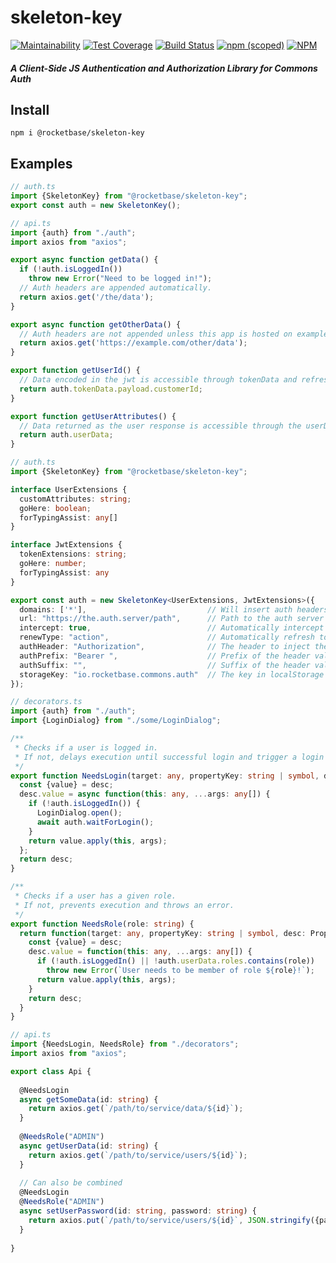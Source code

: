 # skeleton-key

[![Maintainability](https://api.codeclimate.com/v1/badges/374376e1799c1f4cf8d6/maintainability)](https://codeclimate.com/repos/5d4c21a4a4aee8018b010f25/maintainability)
[![Test Coverage](https://api.codeclimate.com/v1/badges/374376e1799c1f4cf8d6/test_coverage)](https://codeclimate.com/repos/5d4c21a4a4aee8018b010f25/test_coverage)
[![Build Status](https://travis-ci.com/rocketbase-io/skeleton-key.svg?branch=master)](https://travis-ci.com/rocketbase-io/skeleton-key)
[![npm (scoped)](https://img.shields.io/npm/v/@rocketbase/skeleton-key)](https://www.npmjs.com/package/@rocketbase/skeleton-key)
[![NPM](https://img.shields.io/npm/l/@rocketbase/skeleton-key)](LICENSE.md)


##### A Client-Side JS Authentication and Authorization Library for Commons Auth

## Install

```SH
npm i @rocketbase/skeleton-key
```

## Examples
```Typescript
// auth.ts
import {SkeletonKey} from "@rocketbase/skeleton-key";
export const auth = new SkeletonKey();

// api.ts
import {auth} from "./auth";
import axios from "axios";

export async function getData() {
  if (!auth.isLoggedIn())
    throw new Error("Need to be logged in!");
  // Auth headers are appended automatically.
  return axios.get('/the/data');
}

export async function getOtherData() {
  // Auth headers are not appended unless this app is hosted on example.com
  return axios.get('https://example.com/other/data');
}

export function getUserId() {
  // Data encoded in the jwt is accessible through tokenData and refreshTokenData getter.
  return auth.tokenData.payload.customerId;
}

export function getUserAttributes() {
  // Data returned as the user response is accessible through the userData getter.
  return auth.userData;
}
```

```Typescript
// auth.ts
import {SkeletonKey} from "@rocketbase/skeleton-key";

interface UserExtensions {
  customAttributes: string;
  goHere: boolean;
  forTypingAssist: any[]
}

interface JwtExtensions {
  tokenExtensions: string;
  goHere: number;
  forTypingAssist: any
}

export const auth = new SkeletonKey<UserExtensions, JwtExtensions>({
  domains: ['*'],                           // Will insert auth headers for every domain
  url: "https://the.auth.server/path",      // Path to the auth server to run requests against
  intercept: true,                          // Automatically intercept all requests and insert headers where necessary
  renewType: "action",                      // Automatically refresh token once it expires
  authHeader: "Authorization",              // The header to inject the token under
  authPrefix: "Bearer ",                    // Prefix of the header value
  authSuffix: "",                           // Suffix of the header value
  storageKey: "io.rocketbase.commons.auth"  // The key in localStorage the token and user data is persisted under
});

// decorators.ts
import {auth} from "./auth";
import {LoginDialog} from "./some/LoginDialog";

/**
 * Checks if a user is logged in.
 * If not, delays execution until successful login and trigger a login dialog
 */
export function NeedsLogin(target: any, propertyKey: string | symbol, desc: PropertyDescriptor) {
  const {value} = desc;
  desc.value = async function(this: any, ...args: any[]) {
    if (!auth.isLoggedIn()) {
      LoginDialog.open();
      await auth.waitForLogin();
    }
    return value.apply(this, args);
  };
  return desc;
}

/**
 * Checks if a user has a given role.
 * If not, prevents execution and throws an error.
 */
export function NeedsRole(role: string) {
  return function(target: any, propertyKey: string | symbol, desc: PropertyDescriptor) {
    const {value} = desc;
    desc.value = function(this: any, ...args: any[]) {
      if (!auth.isLoggedIn() || !auth.userData.roles.contains(role))
        throw new Error(`User needs to be member of role ${role}!`);
      return value.apply(this, args);
    }
    return desc;
  }
}

// api.ts
import {NeedsLogin, NeedsRole} from "./decorators";
import axios from "axios";

export class Api {
  
  @NeedsLogin
  async getSomeData(id: string) {
    return axios.get(`/path/to/service/data/${id}`);
  }
  
  @NeedsRole("ADMIN")
  async getUserData(id: string) {
    return axios.get(`/path/to/service/users/${id}`);
  }
  
  // Can also be combined
  @NeedsLogin
  @NeedsRole("ADMIN")
  async setUserPassword(id: string, password: string) {
    return axios.put(`/path/to/service/users/${id}`, JSON.stringify({password}), {headers:{'Content-Type': 'application/json'}});
  }
  
}

```


